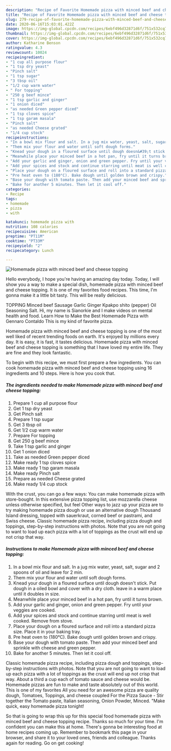 ```yaml
---
description: "Recipe of Favorite Homemade pizza with minced beef and cheese topping"
title: "Recipe of Favorite Homemade pizza with minced beef and cheese topping"
slug: 279-recipe-of-favorite-homemade-pizza-with-minced-beef-and-cheese-topping
date: 2020-06-16T15:03:01.422Z
image: https://img-global.cpcdn.com/recipes/6ebf496d32871d6f/751x532cq70/homemade-pizza-with-minced-beef-and-cheese-topping-recipe-main-photo.jpg
thumbnail: https://img-global.cpcdn.com/recipes/6ebf496d32871d6f/751x532cq70/homemade-pizza-with-minced-beef-and-cheese-topping-recipe-main-photo.jpg
cover: https://img-global.cpcdn.com/recipes/6ebf496d32871d6f/751x532cq70/homemade-pizza-with-minced-beef-and-cheese-topping-recipe-main-photo.jpg
author: Katharine Benson
ratingvalue: 4.3
reviewcount: 10024
recipeingredient:
- "1 cup all purpose flour"
- "1 tsp dry yeast"
- "Pinch salt"
- "1 tsp sugar"
- "3 tbsp oil"
- "1/2 cup warm water"
- " For topping"
- "250 g beef mince"
- "1 tsp garlic and ginger"
- "1 onion diced"
- "as needed Green pepper diced"
- "1 tsp cloves spice"
- "1 tsp garam masala"
- "Pinch salt"
- "as needed Cheese grated"
- "1/4 cup stock"
recipeinstructions:
- "In a bowl mix flour and salt. In a jug mix water, yeast, salt, sugar and 2 spoons of oil and leave for 2 min."
- "Them mix your flour and water until soft dough forms."
- "Knead your dough in a floured surface until dough doesn&#39;t stick. Put dough in a oiled bowl and cover with a dry cloth. leave in a warm place until it doubles in size."
- "Meanwhile place your minced beef in a hot pan, fry until it turns brown."
- "Add your garlic and ginger, onion and green pepper. Fry until your veggies are cooked."
- "Add your spices and stock and continue starring until meat is well cooked. Remove from stove."
- "Place your dough on a floured surface and roll into a standard pizza size. Place it in your baking tray."
- "Pre heat oven to (180°C). Bake dough until golden brown and crispy."
- "Base your dough with tomato paste. Then add your minced beef and sprinkle with cheese and green pepper."
- "Bake for another 5 minutes. Then let it cool off."
categories:
- Recipe
tags:
- homemade
- pizza
- with

katakunci: homemade pizza with 
nutrition: 108 calories
recipecuisine: American
preptime: "PT11M"
cooktime: "PT33M"
recipeyield: "2"
recipecategory: Lunch

---
```



![Homemade pizza with minced beef and cheese topping](https://img-global.cpcdn.com/recipes/6ebf496d32871d6f/751x532cq70/homemade-pizza-with-minced-beef-and-cheese-topping-recipe-main-photo.jpg)

Hello everybody, I hope you're having an amazing day today. Today, I will show you a way to make a special dish, homemade pizza with minced beef and cheese topping. It is one of my favorites food recipes. This time, I'm gonna make it a little bit tasty. This will be really delicious.

TOPPING Minced beef Sausage Garlic Ginger Kpakpo shito (pepper) Oil Seasoning Salt. Hi, my name is Sianorkie and I make videos on mental health and food. Learn How to Make the Best Homemade Pizza with Gennaro Contaldo This is my kind of favorite pizza.

Homemade pizza with minced beef and cheese topping is one of the most well liked of recent trending foods on earth. It's enjoyed by millions every day. It is easy, it is fast, it tastes delicious. Homemade pizza with minced beef and cheese topping is something that I have loved my entire life. They are fine and they look fantastic.


To begin with this recipe, we must first prepare a few ingredients. You can cook homemade pizza with minced beef and cheese topping using 16 ingredients and 10 steps. Here is how you cook that.

<!--inarticleads1-->

##### The ingredients needed to make Homemade pizza with minced beef and cheese topping:

1. Prepare 1 cup all purpose flour
1. Get 1 tsp dry yeast
1. Get Pinch salt
1. Prepare 1 tsp sugar
1. Get 3 tbsp oil
1. Get 1/2 cup warm water
1. Prepare  For topping
1. Get 250 g beef mince
1. Take 1 tsp garlic and ginger
1. Get 1 onion diced
1. Take as needed Green pepper diced
1. Make ready 1 tsp cloves spice
1. Make ready 1 tsp garam masala
1. Make ready Pinch salt
1. Prepare as needed Cheese grated
1. Make ready 1/4 cup stock


With the crust, you can go a few ways: You can make homemade pizza with store-bought. In this extensive pizza topping list, use mozzarella cheese unless otherwise specified, but feel Other ways to jazz up your pizza are to try making homemade pizza dough or use an alternative dough Thousand Island dressing, topped with sauerkraut, corned beef or pastrami, and Swiss cheese. Classic homemade pizza recipe, including pizza dough and toppings, step-by-step instructions with photos. Note that you are not going to want to load up each pizza with a lot of toppings as the crust will end up not crisp that way. 

<!--inarticleads2-->

##### Instructions to make Homemade pizza with minced beef and cheese topping:

1. In a bowl mix flour and salt. In a jug mix water, yeast, salt, sugar and 2 spoons of oil and leave for 2 min.
1. Them mix your flour and water until soft dough forms.
1. Knead your dough in a floured surface until dough doesn&#39;t stick. Put dough in a oiled bowl and cover with a dry cloth. leave in a warm place until it doubles in size.
1. Meanwhile place your minced beef in a hot pan, fry until it turns brown.
1. Add your garlic and ginger, onion and green pepper. Fry until your veggies are cooked.
1. Add your spices and stock and continue starring until meat is well cooked. Remove from stove.
1. Place your dough on a floured surface and roll into a standard pizza size. Place it in your baking tray.
1. Pre heat oven to (180°C). Bake dough until golden brown and crispy.
1. Base your dough with tomato paste. Then add your minced beef and sprinkle with cheese and green pepper.
1. Bake for another 5 minutes. Then let it cool off.


Classic homemade pizza recipe, including pizza dough and toppings, step-by-step instructions with photos. Note that you are not going to want to load up each pizza with a lot of toppings as the crust will end up not crisp that way. About a third a cup each of tomato sauce and cheese would be. Homemade pizzas are fun to make and taste absolutely out of this world. This is one of my favorites All you need for an awesome pizza are quality dough, Tomatoes, Toppings, and cheese coupled For the Pizza Sauce - Stir together the Tomato paste, Italian seasoning, Onion Powder, Minced. &#34;Make quick, easy homemade pizza tonight! 

So that is going to wrap this up for this special food homemade pizza with minced beef and cheese topping recipe. Thanks so much for your time. I'm confident you can make this at home. There's gonna be interesting food at home recipes coming up. Remember to bookmark this page in your browser, and share it to your loved ones, friends and colleague. Thanks again for reading. Go on get cooking!
